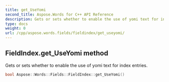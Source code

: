 ```yaml
---
title: get_UseYomi
second_title: Aspose.Words for C++ API Reference
description: Gets or sets whether to enable the use of yomi text for index entries. 
type: docs
weight: 0
url: /cpp/aspose.words.fields/fieldindex/get_useyomi/
---
```

## FieldIndex.get_UseYomi method


Gets or sets whether to enable the use of yomi text for index entries.

```cpp
bool Aspose::Words::Fields::FieldIndex::get_UseYomi()
```

